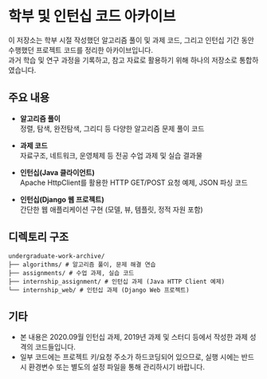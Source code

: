 # 학부 및 인턴십 코드 아카이브
이 저장소는 학부 시절 작성했던 알고리즘 풀이 및 과제 코드, 그리고 인턴십 기간 동안 수행했던 프로젝트 코드를 정리한 아카이브입니다.  
과거 학습 및 연구 과정을 기록하고, 참고 자료로 활용하기 위해 하나의 저장소로 통합하였습니다.

## 주요 내용
- **알고리즘 풀이**  
  정렬, 탐색, 완전탐색, 그리디 등 다양한 알고리즘 문제 풀이 코드

- **과제 코드**  
  자료구조, 네트워크, 운영체제 등 전공 수업 과제 및 실습 결과물

- **인턴십(Java 클라이언트)**  
  Apache HttpClient를 활용한 HTTP GET/POST 요청 예제, JSON 파싱 코드

- **인턴십(Django 웹 프로젝트)**  
  간단한 웹 애플리케이션 구현 (모델, 뷰, 템플릿, 정적 자원 포함)


## 디렉토리 구조
```
undergraduate-work-archive/
├── algorithms/ # 알고리즘 풀이, 문제 해결 연습
├── assignments/ # 수업 과제, 실습 코드
├── internship_assignment/ # 인턴십 과제 (Java HTTP Client 예제)
└── internship_web/ # 인턴십 과제 (Django Web 프로젝트)
```

## 기타
- 본 내용은 2020.09월 인턴십 과제, 2019년 과제 및 스터디 등에서 작성한 과제 성격의 코드들입니다.  
- 일부 코드에는 프로젝트 키/요청 주소가 하드코딩되어 있으므로, 실행 시에는 반드시 환경변수 또는 별도의 설정 파일을 통해 관리하시기 바랍니다.